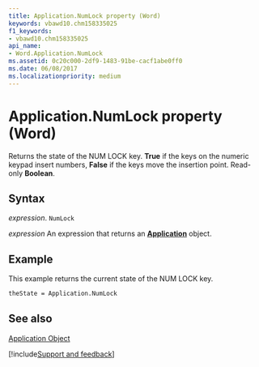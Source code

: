 ```yaml
---
title: Application.NumLock property (Word)
keywords: vbawd10.chm158335025
f1_keywords:
- vbawd10.chm158335025
api_name:
- Word.Application.NumLock
ms.assetid: 0c20c000-2df9-1483-91be-cacf1abe0ff0
ms.date: 06/08/2017
ms.localizationpriority: medium
---
```



# Application.NumLock property (Word)

Returns the state of the NUM LOCK key. **True** if the keys on the numeric keypad insert numbers, **False** if the keys move the insertion point. Read-only **Boolean**.


## Syntax

_expression_. `NumLock`

 _expression_ An expression that returns an **[Application](Word.Application.md)** object. 


## Example

This example returns the current state of the NUM LOCK key.


```vb
theState = Application.NumLock
```


## See also


[Application Object](Word.Application.md)

[!include[Support and feedback](~/includes/feedback-boilerplate.md)]